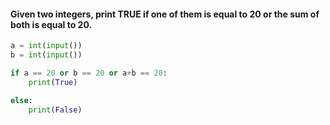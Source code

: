 #### Given two integers, print TRUE if one of them is equal to 20 or the sum of both is equal to 20.

```.py
a = int(input())
b = int(input())

if a == 20 or b == 20 or a+b == 20:
    print(True)

else:
    print(False)
```
